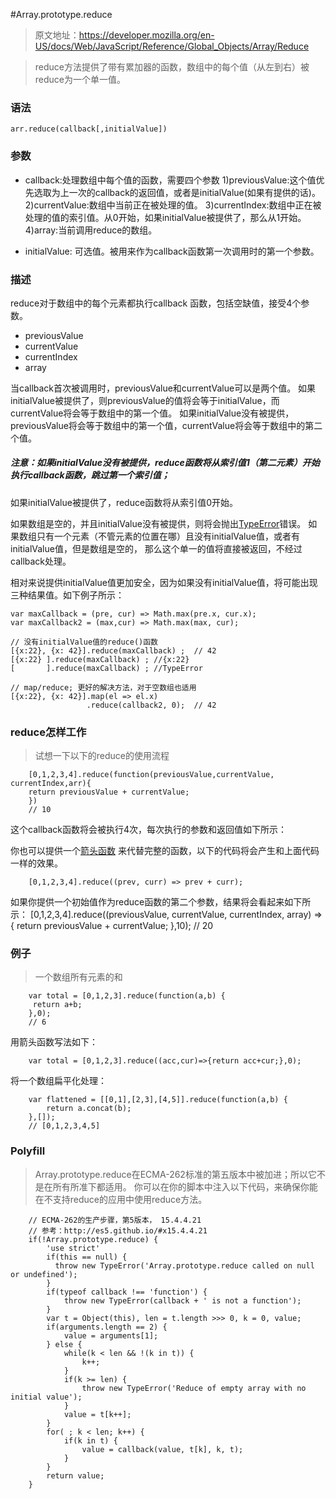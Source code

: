 #Array.prototype.reduce
> 原文地址：https://developer.mozilla.org/en-US/docs/Web/JavaScript/Reference/Global_Objects/Array/Reduce

> reduce方法提供了带有累加器的函数，数组中的每个值（从左到右）被reduce为一个单一值。

### 语法

    arr.reduce(callback[,initialValue])

### 参数
- callback:处理数组中每个值的函数，需要四个参数
1)previousValue:这个值优先选取为上一次的callback的返回值，或者是initialValue(如果有提供的话)。
2)currentValue:数组中当前正在被处理的值。
3)currentIndex:数组中正在被处理的值的索引值。从0开始，如果initialValue被提供了，那么从1开始。
4)array:当前调用reduce的数组。

- initialValue: 可选值。被用来作为callback函数第一次调用时的第一个参数。

### 描述
reduce对于数组中的每个元素都执行callback 函数，包括空缺值，接受4个参数。
- previousValue
- currentValue
- currentIndex
- array

当callback首次被调用时，previousValue和currentValue可以是两个值。
如果initialValue被提供了，则previousValue的值将会等于initialValue，而currentValue将会等于数组中的第一个值。
如果initialValue没有被提供，previousValue将会等于数组中的第一个值，currentValue将会等于数组中的第二个值。

##### 注意：如果initialValue没有被提供，reduce函数将从索引值1（第二元素）开始执行callback函数，跳过第一个索引值；
如果initialValue被提供了，reduce函数将从索引值0开始。

如果数组是空的，并且initialValue没有被提供，则将会抛出[TypeError](https://developer.mozilla.org/en-US/docs/Web/JavaScript/Reference/Global_Objects/TypeError)错误。
如果数组只有一个元素（不管元素的位置在哪）且没有initialValue值，或者有initialValue值，但是数组是空的，
那么这个单一的值将直接被返回，不经过callback处理。

相对来说提供initialValue值更加安全，因为如果没有initialValue值，将可能出现三种结果值。如下例子所示：

    var maxCallback = (pre, cur) => Math.max(pre.x, cur.x);
    var maxCallback2 = (max,cur) => Math.max(max, cur);
    
    // 没有initialValue值的reduce()函数
    [{x:22}, {x: 42}].reduce(maxCallback) ;  // 42
    [{x:22} ].reduce(maxCallback) ; //{x:22}
    [       ].reduce(maxCallback) ; //TypeError
    
    // map/reduce; 更好的解决方法，对于空数组也适用
    [{x:22}, {x: 42}].map(el => el.x)
                     .reduce(callback2, 0);  // 42
                     
### reduce怎样工作
> 试想一下以下的reduce的使用流程

        [0,1,2,3,4].reduce(function(previousValue,currentValue, currentIndex,arr){
        return previousValue + currentValue;
        })
        // 10
这个callback函数将会被执行4次，每次执行的参数和返回值如下所示：

你也可以提供一个[箭头函数](https://developer.mozilla.org/en-US/docs/Web/JavaScript/Reference/Functions/Arrow_functions)
来代替完整的函数，以下的代码将会产生和上面代码一样的效果。

        [0,1,2,3,4].reduce((prev, curr) => prev + curr);
如果你提供一个初始值作为reduce函数的第二个参数，结果将会看起来如下所示：
        [0,1,2,3,4].reduce((previousValue, currentValue, currentIndex, array) => {
        return previousValue + currentValue;
        },10);
        // 20
        
### 例子
> 一个数组所有元素的和
        
        var total = [0,1,2,3].reduce(function(a,b) {
         return a+b;
        },0);
        // 6
用箭头函数写法如下：

        var total = [0,1,2,3].reduce((acc,cur)=>{return acc+cur;},0);
将一个数组扁平化处理：

        var flattened = [[0,1],[2,3],[4,5]].reduce(function(a,b) {
            return a.concat(b);
        },[]);
        // [0,1,2,3,4,5]
    
### Polyfill 
> Array.prototype.reduce在ECMA-262标准的第五版本中被加进；所以它不是在所有所准下都适用。
你可以在你的脚本中注入以下代码，来确保你能在不支持reduce的应用中使用reduce方法。

        // ECMA-262的生产步骤，第5版本， 15.4.4.21
        // 参考：http://es5.github.io/#x15.4.4.21
        if(!Array.prototype.reduce) {
            'use strict' 
            if(this == null) {
              throw new TypeError('Array.prototype.reduce called on null or undefined');
            }
            if(typeof callback !== 'function') {
                throw new TypeError(callback + ' is not a function');
            }
            var t = Object(this), len = t.length >>> 0, k = 0, value;
            if(arguments.length == 2) {
                value = arguments[1];
            } else {
                while(k < len && !(k in t)) {
                    k++;
                }
                if(k >= len) {
                    throw new TypeError('Reduce of empty array with no initial value');
                }
                value = t[k++];
            }
            for( ; k < len; k++) {
                if(k in t) {
                    value = callback(value, t[k], k, t);
                }
            }
            return value;
        }
        
